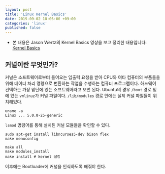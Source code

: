 ```yaml
---
layout: post
title: 'Linux Kernel Basics'
date: 2019-09-02 18:05:00 +09:00
categories: 'linux'
published: false
---
```


- 본 내용은 Jason Wertz의 Kernel Basics 영상을 보고 정리한 내용입니다: [Kernel Basics](https://www.youtube.com/watch?v=rTcnTOXf_jM)

## 커널이란 무엇인가?

커널은 소프트웨어로부터 들어오는 입출력 요청을 받아 CPU와 여타 컴퓨터의 부품들을 위해 데이터 처리 명령으로 변환하는 작업을 수행하는 컴퓨터 프로그램이다.
하드웨어 컨택하는 가장 밑단에 있는 소프트웨어라고 보면 된다.
Ubuntu의 경우 `/boot` 경로 밑에 있는 `vmlinuz`가 커널 파일이다.
`/lib/modules` 경로 안에는 실제 커널 파일들이 위치해있다.

```shell
uname -a
Linux ... 5.0.0-25-generic
```

`lsmod` 명령어를 통해 설치된 커널 모듈들을 확인할 수 있다.

```shell
sudo apt-get install libncurses5-dev bison flex
make menuconfig

make all
make modules_install
make install # kernel 설정
```

이후에는 Bootloader에 커널을 인식하도록 해줘야 한다.
